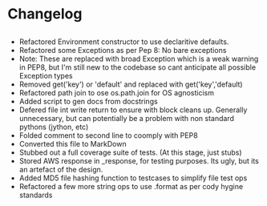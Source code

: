 # Changelog

## 

 * Refactored Environment constructor to use declaritive defaults.
 * Refactored some Exceptions as per Pep 8: No bare exceptions
 * Note: These are replaced with broad Exception which is a weak warning in PEP8, but
   I'm still new to the codebase so cant anticipate all possible Exception types
 * Removed get('key') or 'default' and replaced with get('key','default)
 * Refactored path join to ose os.path.join for OS agnosticism
 * Added script to gen docs from docstrings
 * Defered file int write return to ensure with block cleans up. Generally unnecessary, but
      can potentially be a problem with non standard pythons (jython, etc)
 * Folded comment to second line to coomply with PEP8
 * Converted this file to MarkDown
 * Stubbed out a full coverage suite of tests. (At this stage, just stubs)
 * Stored AWS response in _response, for testing purposes. Its ugly, but its an artefact of the design.
 * Added MD5 file hashing function to testcases to simplify file test ops
 * Refactored a few more string ops to use .format as per cody hygine standards
 